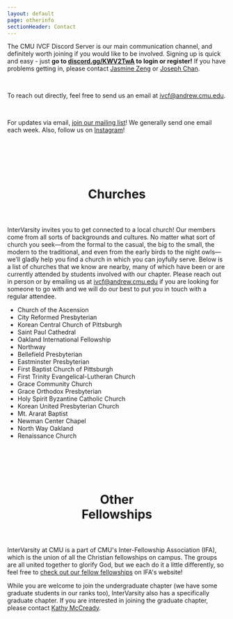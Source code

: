 ```yaml
---
layout: default
page: otherinfo
sectionHeader: Contact
---
```


<p>
  The CMU IVCF Discord Server is our main communication channel, and definitely worth joining if you would like to be involved. Signing up is quick and easy - just <b>go to <a href="https://discord.gg/KWV2TwA" target="_blank">discord.gg/KWV2TwA</a> to login or register!</b>
  If you have problems getting in, please contact <a href="mailto:jasminez@andrew.cmu.edu" target="_blank">Jasmine Zeng</a> or <a href="mailto: josephc2@andrew.cmu.edu" target="_blank">Joseph Chan</a>.
</p>
<!-- <p>
  The CMU IVCF Slack workspace is our main communication channel, and definitely worth joining if you would like to be involved. Signing up is quick and easy:
</p>
<p>
  <ol>
    <li>Go to <a href="{{ 'https://cmuivcf.slack.com/signup' | absolute_url }}" target="_blank">cmuivcf.slack.com/signup</a></li>
    <li>Enter your Andrew ID</li>
    <li>Click "Create Account"</li>
  </ol>
<p>
-->
<br/>
<p>
  To reach out directly, feel free to send us an email at <a href="mailto:ivcf@andrew.cmu.edu">ivcf@andrew.cmu.edu</a>.
</p>
<br/>
<p>
  For updates via email, <a target="_blank" href="https://lists.andrew.cmu.edu/mailman/listinfo/ivcf-misc">join our mailing list</a>! We generally send one email each week. Also, follow us on <a target="_blank" href="https://www.instagram.com/cmuiv_undergrad/">Instagram</a>!
   <!-- and on <a target="_blank" href="https://www.facebook.com/cmu.ivcf/">Facebook</a> -->
</p>
<br/><br/><br/><br/>
<header class="section-header">
  <h1>Churches</h1>
</header>
<p>
  InterVarsity invites you to get connected to a local church! Our members come from all sorts of backgrounds and cultures. No matter what sort of church you seek&mdash;from the formal to the casual, the big to the small, the modern to the traditional, and even from the early birds to the night owls&mdash;we&rsquo;ll gladly help you find a church in which you can joyfully serve. Below is a list of churches that we know are nearby, many of which have been or are currently attended by students involved with our chapter. Please reach out in person or by emailing us at <a href="ivcf@andrew.cmu.edu">ivcf@andrew.cmu.edu</a> if you are looking for someone to go with and we will do our best to put you in touch with a regular attendee.
</p>
<div class="churches">
  <ul>
    <li>Church of the Ascension</li>
    <li>City Reformed Presbyterian</li>
    <li>Korean Central Church of Pittsburgh</li>
    <li>Saint Paul Cathedral</li>
    <li>Oakland International Fellowship</li>
    <li>Northway</li>
    <li>Bellefield Presbyterian</li>
    <li>Eastminster Presbyterian</li>
    <li>First Baptist Church of Pittsburgh</li>
    <li>First Trinity Evangelical-Lutheran Church</li>
    <li>Grace Community Church</li>
    <li>Grace Orthodox Presbyterian</li>
    <li>Holy Spirit Byzantine Catholic Church</li>
    <li>Korean United Presbyterian Church</li>
    <li>Mt. Ararat Baptist</li>
    <li>Newman Center Chapel</li>
    <li>North Way Oakland</li>
    <li>Renaissance Church</li>
  </ul>
<!--
  <div class="tricolumn">
    <h2>Churches we attend</h2>
    <p><a href="http://www.ascensionpittsburgh.org/">Church of the Ascension</a></p>
    <div class="contact"><a href="mailto:ascension@cmuintervarsity.org">ascension@cmuintervarsity.org</a></div>
    <p><a href="http://www.cityreformed.org/">City Reformed Presbyterian Church</a></p>
    <div class="contact"><a href="mailto:cityreformed@cmuintervarsity.org">cityreformed@cmuintervarsity.org</a></div>
    <p><a href="http://www.centralchurchpitt.com/">Korean Central Church of Pittsburgh</a></p>
    <div class="contact"><a href="mailto:koreancentral@cmuintervarsity.org">koreancentral@cmuintervarsity.org</a></div>
    <p><a href="http://www.catholic-church.org/st.paulcathedralpgh/">Saint Paul Cathedral</a></p>
    <div class="contact"><a href="mailto:saintpaul@cmuintervarsity.org">saintpaul@cmuintervarsity.org</a></div>
    <p><a href="http://oif.pccoakland.org/">Oakland International Fellowship</a></p>
    <div class="contact"><a href="mailto:oaklanditl@cmuintervarsity.org">oaklanditl@cmuintervarsity.org</a></div>
    <p><a href="http://www.bellefield.org/">Bellefield Presybterian Church</a></p>
    <div class="contact"><a href="mailto:bellefield@cmuintervarsity.org">bellefield@cmuintervarsity.org</a></div>
    <p><a href="http://www.northway.org/">Northway</a></p>
    <div class="contact"><a href="mailto:northway@cmuintervarsity.org">northway@cmuintervarsity.org</a></div>
  </div>
  <div class="tricolumn">
    <h2>Other area churches</h2>
    <p>Bellefield Presbyterian</p>
    <p>Eastminster Presbyterian</p>
    <p>First Baptist Church of Pittsburgh</p>
    <p>First Trinity Evangelical-Lutheran Church</p>
    <p>Grace Community Church</p>
    <p>Grace Orthodox Presbyterian</p>
    <p>Holy Spirit Byzantine Catholic Church</p>
    <p>Korean United Presbyterian Church</p>
    <p>Mt. Ararat Baptist</p>
    <p>Newman Center Chapel</p>
    <p>North Way Oakland</p>
  </div>
-->
</div>

<br/><br/><br/><br/>
<header class="section-header">
  <h1>Other <br class="responsive-br"/>Fellowships</h1>
</header>
<p class="affiliations">
  InterVarsity at CMU is a part of CMU's Inter-Fellowship Association (IFA), which is the union of all the Christian fellowships on campus. The groups are all united together to glorify God, but we each do it a little differently, so feel free to <a href="https://interfellowshipcmu.com/fellowships.html" target="_blank">check out our fellow fellowships</a> on IFA's website!
</p>

<p class="affiliations">
  While you are welcome to join the undergraduate chapter (we have some graduate students in our ranks too), InterVarsity also has a specifically graduate chapter. If you are interested in joining the graduate chapter, please contact <a href="mailto:kathy.mccready@intervarsity.org" target="_blank">Kathy McCready</a>.
</p>
